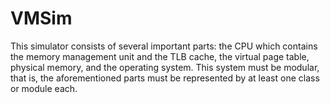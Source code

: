 # VMSim
This simulator consists of several important parts: the CPU which contains the memory management unit and the TLB cache, the virtual page table, physical memory, and the operating system. This system must be modular, that is, the aforementioned parts must be represented by at least one class or module each. 
